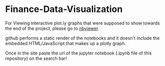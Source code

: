 # Finance-Data-Visualization

For Viewing interactive plot.ly graphs that were supposed to show towards the end of the project, please go to [nbviewer](https://nbviewer.jupyter.org/).

github performs a static render of the notebooks and it doesn't include the embedded HTML/JavaScript that makes up a plotly graph.

Once in the site paste the url of the jupyter notebook (.ipynb file of this repository) on the search bar!

